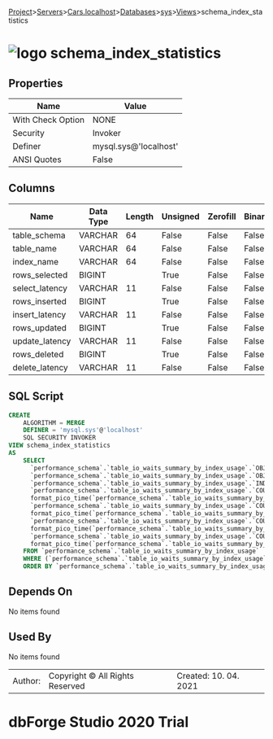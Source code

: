 [Project](../../../../../startpage.md)>[Servers](../../../../Servers.md)>[Cars.localhost](../../../Cars.localhost.md)>[Databases](../../Databases.md)>[sys](../sys.md)>[Views](Views.md)>schema_index_statistics


# ![logo](../../../../../Images/view64.svg) schema_index_statistics


## <a name="#Properties"></a>Properties
|Name|Value|
|---|---|
|With Check Option|NONE|
|Security|Invoker|
|Definer|mysql.sys@'localhost'|
|ANSI Quotes|False|


## <a name="#Columns"></a>Columns
|Name|Data Type|Length|Unsigned|Zerofill|Binary|Not Null|
|---|---|---|---|---|---|---|
|table_schema|VARCHAR|64|False|False|False|False|
|table_name|VARCHAR|64|False|False|False|False|
|index_name|VARCHAR|64|False|False|False|False|
|rows_selected|BIGINT||True|False|False|True|
|select_latency|VARCHAR|11|False|False|False|False|
|rows_inserted|BIGINT||True|False|False|True|
|insert_latency|VARCHAR|11|False|False|False|False|
|rows_updated|BIGINT||True|False|False|True|
|update_latency|VARCHAR|11|False|False|False|False|
|rows_deleted|BIGINT||True|False|False|True|
|delete_latency|VARCHAR|11|False|False|False|False|

## <a name="#SqlScript"></a>SQL Script
```SQL
CREATE 
	ALGORITHM = MERGE
	DEFINER = 'mysql.sys'@'localhost'
	SQL SECURITY INVOKER
VIEW schema_index_statistics
AS
	SELECT
	  `performance_schema`.`table_io_waits_summary_by_index_usage`.`OBJECT_SCHEMA` AS `table_schema`,
	  `performance_schema`.`table_io_waits_summary_by_index_usage`.`OBJECT_NAME` AS `table_name`,
	  `performance_schema`.`table_io_waits_summary_by_index_usage`.`INDEX_NAME` AS `index_name`,
	  `performance_schema`.`table_io_waits_summary_by_index_usage`.`COUNT_FETCH` AS `rows_selected`,
	  format_pico_time(`performance_schema`.`table_io_waits_summary_by_index_usage`.`SUM_TIMER_FETCH`) AS `select_latency`,
	  `performance_schema`.`table_io_waits_summary_by_index_usage`.`COUNT_INSERT` AS `rows_inserted`,
	  format_pico_time(`performance_schema`.`table_io_waits_summary_by_index_usage`.`SUM_TIMER_INSERT`) AS `insert_latency`,
	  `performance_schema`.`table_io_waits_summary_by_index_usage`.`COUNT_UPDATE` AS `rows_updated`,
	  format_pico_time(`performance_schema`.`table_io_waits_summary_by_index_usage`.`SUM_TIMER_UPDATE`) AS `update_latency`,
	  `performance_schema`.`table_io_waits_summary_by_index_usage`.`COUNT_DELETE` AS `rows_deleted`,
	  format_pico_time(`performance_schema`.`table_io_waits_summary_by_index_usage`.`SUM_TIMER_DELETE`) AS `delete_latency`
	FROM `performance_schema`.`table_io_waits_summary_by_index_usage`
	WHERE (`performance_schema`.`table_io_waits_summary_by_index_usage`.`INDEX_NAME` IS NOT NULL)
	ORDER BY `performance_schema`.`table_io_waits_summary_by_index_usage`.`SUM_TIMER_WAIT` DESC;
```

## <a name="#DependsOn"></a>Depends On
No items found

## <a name="#UsedBy"></a>Used By
No items found

||||
|---|---|---|
|Author: |Copyright © All Rights Reserved|Created: 10. 04. 2021|
# dbForge Studio 2020 Trial
